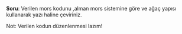 **Soru**:
Verilen mors kodunu ,alman mors sistemine göre
 ve ağaç yapısı kullanarak yazı haline çeviriniz.   

Not: Verilen kodun düzenlenmesi lazım!
